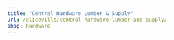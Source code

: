 ```yaml
---
title: "Central Hardware Lumber & Supply"
url: /aliceville/central-hardware-lumber-and-supply/
shop: hardware
---
```

